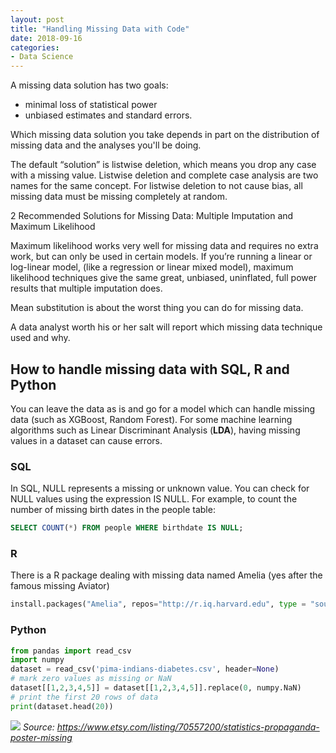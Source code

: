 ```yaml
---
layout: post
title: "Handling Missing Data with Code"
date: 2018-09-16
categories:
- Data Science
---
```


A missing data solution has two goals:

- minimal loss of statistical power
- unbiased estimates and standard errors.

Which missing data solution you take depends in part on the distribution of missing data and the analyses you'll be doing.

The default “solution” is listwise deletion, which means you drop any case with a missing value. Listwise deletion and complete case analysis are two names for the same concept. For listwise deletion to not cause bias, all missing data must be missing completely at random.

2 Recommended Solutions for Missing Data: Multiple Imputation and Maximum Likelihood

Maximum likelihood works very well for missing data and requires no extra work, but can only be used in certain models. If you’re running a linear or log-linear model, (like a regression or linear mixed model), maximum likelihood techniques give the same great, unbiased, uninflated, full power results that multiple imputation does.

Mean substitution is about the worst thing you can do for missing data.

A data analyst worth his or her salt will report which missing data technique used and why.

## How to handle missing data with SQL, R and Python

You can leave the data as is and go for a model which can handle missing data (such as XGBoost, Random Forest).  For some machine learning algorithms such as Linear Discriminant Analysis (**LDA**), having missing values in a dataset can cause errors.

### SQL

In SQL, NULL represents a missing or unknown value. You can check for NULL values using the expression IS NULL. For example, to count the number of missing birth dates in the people table:
```sql
SELECT COUNT(*) FROM people WHERE birthdate IS NULL;
```


### R
There is a R package dealing with missing data named Amelia (yes after the famous missing Aviator)
```python
install.packages("Amelia", repos="http://r.iq.harvard.edu", type = "source")

```


### Python

```python
from pandas import read_csv
import numpy
dataset = read_csv('pima-indians-diabetes.csv', header=None)
# mark zero values as missing or NaN
dataset[[1,2,3,4,5]] = dataset[[1,2,3,4,5]].replace(0, numpy.NaN)
# print the first 20 rows of data
print(dataset.head(20))
```

![](https://i.etsystatic.com/5516807/r/il/007a20/229305972/il_570xN.229305972.jpg)
*Source: https://www.etsy.com/listing/70557200/statistics-propaganda-poster-missing*
